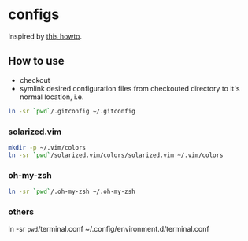 # configs

Inspired by [this howto][1].

## How to use

- checkout
- symlink desired configuration files from checkouted directory to it's normal location, i.e.
```bash
ln -sr `pwd`/.gitconfig ~/.gitconfig
```

### solarized.vim

```bash
mkdir -p ~/.vim/colors
ln -sr `pwd`/solarized.vim/colors/solarized.vim ~/.vim/colors
```

### oh-my-zsh

```bash
ln -sr `pwd`/.oh-my-zsh ~/.oh-my-zsh
```

### others

ln -sr `pwd`/terminal.conf ~/.config/environment.d/terminal.conf



[1]: https://www.digitalocean.com/community/tutorials/how-to-use-git-to-manage-your-user-configuration-files-on-a-linux-vps#creating-a-configuration-directory-to-store-files
